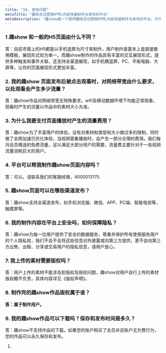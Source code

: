 ```yaml
---
title: "10. 其他问题"
metaTitle: "趣味互动营销HTML内容快速制作与发布的平台"
metaDescription: "趣show是一个提供趣味互动营销HTML内容快速制作与发布的平台，为千万的品牌主，中小商家和自媒体提供全新的互动营销视频制作技术支持与营销生态整合。"
---
```


### 1.趣show 和一般的H5页面由什么不同？

答：目前市面上的H5都是以手机竖屏为尺寸来制作，用户制作是基本上是直接套用模板，展现形式较为单一。而趣show制作的作品具有丰富的交互展现形式，提供多种触发和事件关联，还支持全渠道展现，如手机横竖屏、PC、平板电脑、大屏等，让你的页面展现形式更加丰富。

### 2. 我的趣show 页面发布后被点击观看时，对网络带宽由什么要求，以处观看会产生多少流量？

答：趣show作品对网络带宽无特殊要求，wifi及移动数据环境下均能正常观看，观看时产生的流量以作品中的素材大小为准。

### 3. 为什么我要支付页面播放时产生的流量费用？

答：趣show为了丰富用户的体验，没有对素材和类型和大小做过多的限制，同时做了全网加速已优化体验，当视频密集播放时，会产生一部分合理的费用。我们每月会员赠送的免费流量，足以满足大部分用户的需要，流量费主要针对于一些视频流量消耗巨大的用户。

### 4. 平台可以帮我制作趣show页面内容吗？

答：可以。请联系我们的客服经理，4000013175.

### 5. 趣show页面可以在哪些渠道发布？

答：趣show支持全渠道发布，如手机浏览器、微信、APP、PC端、智能电视等，触摸屏等。

### 6. 我的制作内容在平台上安全吗，如何保障隐私？

答：趣show为每一位用户提供了安全的数据服务，尊重并保护所有使用服务用户的个人隐私权，我们不会不会将这些信息对外披露或向第三方提供，更不会向第三方出售、出租、分享或交易用户的隐私信息，请用户放心。

### 7. 我上传的素材需要版权吗？

答：用户上传的素材不能涉及到版权及授权问题，趣show对用户自行上传的素材版权概不负责，具体内容详见《版权声明》。

### 8. 制作完的趣show作品版权属于谁？

**答：属于制作用户。**

### 9. 我的趣show作品可以下载吗？保存和发布时间是多久？

答：趣show不支持作品的下载。如果您的账户购买了会员并且账户无欠费行为，您的作品可以永久保存和发布。

1. 
















